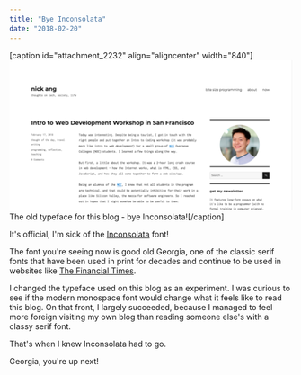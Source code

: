 ```yaml
---
title: "Bye Inconsolata"
date: "2018-02-20"
---
```


\[caption id="attachment\_2232" align="aligncenter" width="840"\]![inconsolata font on nickang blog](images/Screen-Shot-2018-02-19-at-10.37.52-PM-1024x544.png) The old typeface for this blog - bye Inconsolata!\[/caption\]

It's official, I'm sick of the [Inconsolata](https://fonts.google.com/?query=inconsolata) font!

The font you're seeing now is good old Georgia, one of the classic serif fonts that have been used in print for decades and continue to be used in websites like [The Financial Times](https://ft.com).

I changed the typeface used on this blog as an experiment. I was curious to see if the modern monospace font would change what it feels like to read this blog. On that front, I largely succeeded, because I managed to feel more foreign visiting my own blog than reading someone else's with a classy serif font.

That's when I knew Inconsolata had to go.

Georgia, you're up next!
